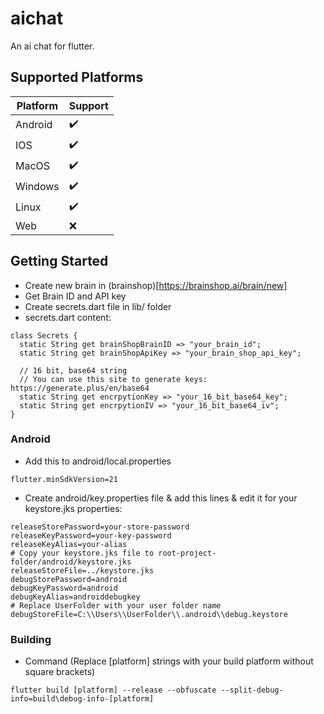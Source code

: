 # aichat

An ai chat for flutter.

## Supported Platforms

| Platform              | Support            |
| --------------------- | ------------------ |
| Android               | :heavy_check_mark: |
| IOS                   | :heavy_check_mark: |
| MacOS                 | :heavy_check_mark: |
| Windows               | :heavy_check_mark: |
| Linux                 | :heavy_check_mark: |
| Web                   | :x:                |

## Getting Started

- Create new brain in (brainshop)[https://brainshop.ai/brain/new]
- Get Brain ID and API key
- Create secrets.dart file in lib/ folder
- secrets.dart content:

```
class Secrets {
  static String get brainShopBrainID => "your_brain_id";
  static String get brainShopApiKey => "your_brain_shop_api_key";

  // 16 bit, base64 string
  // You can use this site to generate keys: https://generate.plus/en/base64
  static String get encrpytionKey => "your_16_bit_base64_key";
  static String get encrpytionIV => "your_16_bit_base64_iv";
}
```

### Android

- Add this to android/local.properties

```
flutter.minSdkVersion=21
```

- Create android/key.properties file & add this lines & edit it for your keystore.jks properties:

```
releaseStorePassword=your-store-password
releaseKeyPassword=your-key-password
releaseKeyAlias=your-alias
# Copy your keystore.jks file to root-project-folder/android/keystore.jks
releaseStoreFile=../keystore.jks
debugStorePassword=android
debugKeyPassword=android
debugKeyAlias=androiddebugkey
# Replace UserFolder with your user folder name
debugStoreFile=C:\\Users\\UserFolder\\.android\\debug.keystore
```

### Building

- Command (Replace [platform] strings with your build platform without square brackets)

```
flutter build [platform] --release --obfuscate --split-debug-info=build\debug-info-[platform]
```